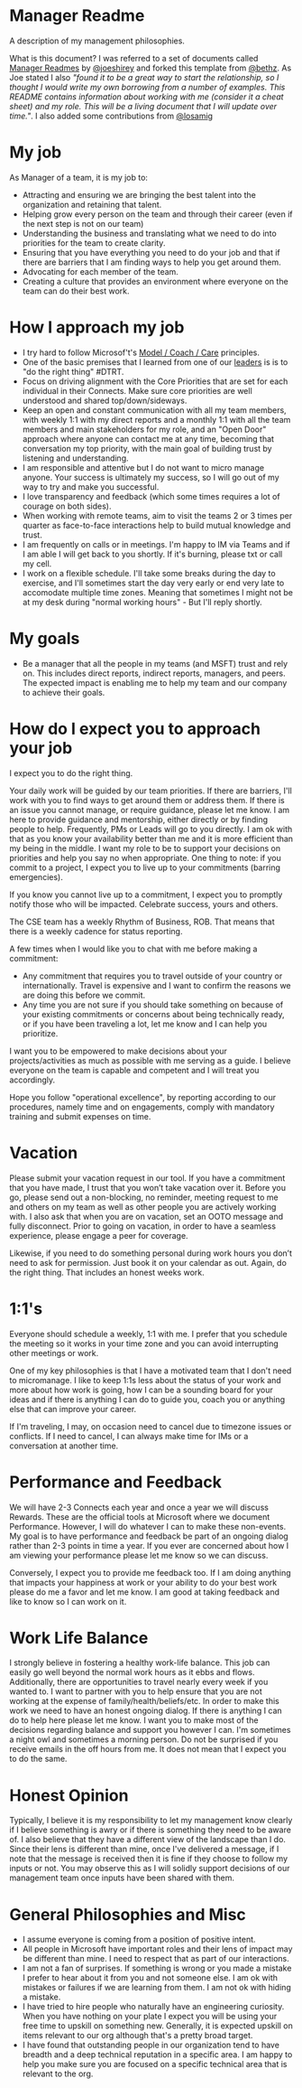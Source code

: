 # Manager Readme
A description of my management philosophies.

What is this document? I was referred to a set of documents called [Manager Readmes](https://hackernoon.com/12-manager-readmes-from-silicon-valleys-top-tech-companies-26588a660afe) by [@joeshirey](https://github.com/joeshirey) and forked this template from [@bethz](https://github.com/bethz/ManagerReadme). As Joe stated I also *"found it to be a great way to start the relationship, so I thought I would write my own borrowing from a number of examples. This README contains information about working with me (consider it a cheat sheet) and my role. This will be a living document that I will update over time."*. I also added some contributions from [@losamig](https://github.com/losamig)

# My job

As Manager of a team, it is my job to:

- Attracting and ensuring we are bringing the best talent into the organization and retaining that talent. 
-	Helping grow every person on the team and through their career (even if the next step is not on our team)
-	Understanding the business and translating what we need to do into priorities for the team to create clarity.
-	Ensuring that you have everything you need to do your job and that if there are barriers that I am finding ways to help you get around them.
-	Advocating for each member of the team.
-	Creating a culture that provides an environment where everyone on the team can do their best work.

  
# How I approach my job

- I try hard to follow Microsof't's [Model / Coach / Care](https://www.businessinsider.com.au/microsoft-is-using-growth-mindset-to-power-management-strategy-2019-11?r=US&IR=T) principles. 
- One of the basic premises that I learned from one of our [leaders](https://www.linkedin.com/in/derekburney/) is is to "do the right thing" #DTRT. 
- Focus on driving alignment with the Core Priorities that are set for each individual in their Connects. Make sure core priorities are well understood and shared top/down/sideways.
- Keep an open and constant communication with all my team members, with weekly 1:1 with my direct reports and a monthly 1:1 with all the team members and main stakeholders for my role, and an "Open Door" approach where anyone can contact me at any time, becoming that conversation my top priority, with the main goal of building trust by listening and understanding. 
- I am responsible and attentive but I do not want to micro manage anyone. Your success is ultimately my success, so I will go out of my way to try and make you successful.
- I love transparency and feedback (which some times requires a lot of courage on both sides).
- When working with remote teams, aim to visit the teams 2 or 3 times per quarter as face-to-face interactions help to build mutual knowledge and trust. 
- I am frequently on calls or in meetings.  I'm happy to IM via Teams and if I am able I will get back to you shortly. If it's burning, please txt or call my cell.
- I work on a flexible schedule. I'll take some breaks during the day to exercise, and I'll sometimes start the day very early or end very late to accomodate multiple time zones. Meaning that sometimes I might not be at my desk during "normal working hours" - But I'll reply shortly.

# My goals
- Be a manager that all the people in my teams (and MSFT) trust and rely on. This includes direct reports, indirect reports, managers, and peers. The expected impact is enabling me to help my team and our company to achieve their goals. 


# How do I expect you to approach your job

I expect you to do the right thing.   

Your daily work will be guided by our team priorities.  If there are barriers, I'll work with you to find ways to get around them or address them.  If there is an issue you cannot manage, or require guidance, please let me know.  I am here to provide guidance and mentorship, either directly or by finding people to help.  Frequently, PMs or Leads will go to you directly.  I am ok with that as you know your availability better than me and it is more efficient than my being in the middle.  I want my role to be to support your decisions on priorities and help you say no when appropriate. One thing to note: if you commit to a project, I expect you to live up to your commitments (barring emergencies).

If you know you cannot live up to a commitment, I expect you to promptly notify those who will be impacted.
Celebrate success, yours and others.

The CSE team has a weekly Rhythm of Business, ROB.  That means that there is a weekly cadence for status reporting. 

A few times when I would like you to chat with me before making a commitment:

- Any commitment that requires you to travel outside of your country or internationally. Travel is expensive and I want to confirm the reasons we are doing this before we commit.
- Any time you are not sure if you should take something on because of your existing commitments or concerns about being technically ready, or if you have been traveling a lot, let me know and I can help you prioritize.

I want you to be empowered to make decisions about your projects/activities as much as possible with me serving as a guide. I believe everyone on the team is capable and competent and I will treat you accordingly.  

Hope you follow "operational excellence", by reporting according to our procedures, namely time and on engagements, comply with mandatory training and submit expenses on time.

# Vacation

Please submit your vacation request in our tool. If you have a commitment that you have made, I trust that you won’t take vacation over it.  Before you go, please send out a non-blocking, no reminder, meeting request to me and others on my team as well as other people you are actively working with. I also ask that when you are on vacation, set an OOTO message and fully disconnect. Prior to going on vacation, in order to have a seamless experience, please engage a peer for coverage.  

Likewise, if you need to do something personal during work hours you don’t need to ask for permission. Just book it on your calendar as out.  Again, do the right thing. That includes an honest weeks work.

# 1:1's
Everyone should schedule a weekly, 1:1 with me. I prefer that you schedule the meeting so it works in your time zone and you can avoid interrupting other meetings or work.

One of my key philosophies is that I have a motivated team that I don't need to micromanage.  I like to keep 1:1s less about the status of your work and more about how work is going, how I can be a sounding board for your ideas and if there is anything I can do to guide you, coach you or anything else that can improve your career.  

If I'm traveling, I may, on occasion need to cancel due to timezone issues or conflicts. If I need to cancel, I can always make time for IMs or a conversation at another time.  

# Performance and Feedback

We will have 2-3 Connects each year and once a year we will discuss Rewards. These are the official tools at Microsoft where we document Performance. However, I will do whatever I can to make these non-events. My goal is to have performance and feedback be part of an ongoing dialog rather than 2-3 points in time a year. If you ever are concerned about how I am viewing your performance please let me know so we can discuss.

Conversely, I expect you to provide me feedback too. If I am doing anything that impacts your happiness at work or your ability to do your best work please do me a favor and let me know. I am good at taking feedback and like to know so I can work on it. 

# Work Life Balance

I strongly believe in fostering a healthy work-life balance. This job can easily go well beyond the normal work hours as it ebbs and flows. Additionally, there are opportunities to travel nearly every week if you wanted to. I want to partner with you to help ensure that you are not working at the expense of family/health/beliefs/etc. In order to make this work we need to have an honest ongoing dialog. If there is anything I can do to help here please let me know. I want you to make most of the decisions regarding balance and support you however I can. I'm sometimes a night owl and sometimes a morning person. Do not be surprised if you receive emails in the off hours from me. It does not mean that I expect you to do the same.

# Honest Opinion

Typically, I believe it is my responsibility to let my management know clearly if I believe something is awry or if there is something they need to be aware of.  I also believe that they have a different view of the landscape than I do.  Since their lens is different than mine, once I've delivered a message, if I note that the message is received then it is fine if they choose to follow my inputs or not.  You may observe this as I will solidly support decisions of our management team once inputs have been shared with them.

# General Philosophies and Misc

- I assume everyone is coming from a position of positive intent.
- All people in Microsoft have important roles and their lens of impact may be different than mine. I need to respect that as part of our interactions.
- I am not a fan of surprises. If something is wrong or you made a mistake I prefer to hear about it from you and not someone else. I am ok with mistakes or failures if we are learning from them. I am not ok with hiding a mistake. 
- I have tried to hire people who naturally have an engineering curiosity. When you have nothing on your plate I expect you will be using your free time to upskill on something new.  Generally, it is expected upskill on items relevant to our org although that's a pretty broad target.
- I have found that outstanding people in our organization tend to have breadth and a deep technical reputation in a specific area.  I am happy to help you make sure you are focused on a specific technical area that is relevant to the org.
  

